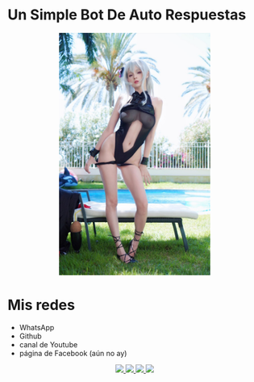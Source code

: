 # Un Simple Bot De Auto Respuestas

<p align="center">
<img src="./media/thumb.jpeg" width="300" height="480"/>
</p>

# Mis redes
* WhatsApp
* Github
* canal de Youtube
* página de Facebook (aún no ay)
</p>
<p align="center"> 
<a href="https://wa.me/522229322761"><img src="https://img.shields.io/badge/WhatsApp-25D366?style=for-the-badge&logo=whatsapp&logoColor=white" />
<a href=" mi link de facebook "><img src="https://img.shields.io/badge/Facebook-%234267B2.svg?&style=for-the-badge&logo=facebook&logoColor=white" />
<a href="https://github.com/Berserker09"><img src="https://img.shields.io/badge/GitHub-100000?style=for-the-badge&logo=github&logoColor=white" /> 
<a href="https://youtube.com/channel/UC_IOs1mo5oy89z6PVw0qouQ"><img src="https://img.shields.io/badge/YouTube-ff0000?style=for-the-badge&logo=youtube&logoColor=ff0000&link=https://youtube.com/channel/UC_IOs1mo5oy89z6PVw0qouQ" /><br>
</p>

